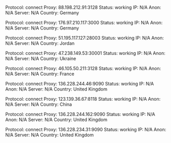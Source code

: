 Protocol: connect
Proxy: 88.198.212.91:3128
Status: working
IP: N/A
Anon: N/A
Server: N/A
Country: Germany

Protocol: connect
Proxy: 176.97.210.117:3000
Status: working
IP: N/A
Anon: N/A
Server: N/A
Country: Germany

Protocol: connect
Proxy: 51.195.117.127:28003
Status: working
IP: N/A
Anon: N/A
Server: N/A
Country: Jordan

Protocol: connect
Proxy: 47.238.149.53:30001
Status: working
IP: N/A
Anon: N/A
Server: N/A
Country: Ukraine

Protocol: connect
Proxy: 46.105.50.211:3128
Status: working
IP: N/A
Anon: N/A
Server: N/A
Country: France

Protocol: connect
Proxy: 136.228.244.46:9090
Status: working
IP: N/A
Anon: N/A
Server: N/A
Country: United Kingdom

Protocol: connect
Proxy: 123.139.36.67:8118
Status: working
IP: N/A
Anon: N/A
Server: N/A
Country: China

Protocol: connect
Proxy: 136.228.244.162:9090
Status: working
IP: N/A
Anon: N/A
Server: N/A
Country: United Kingdom

Protocol: connect
Proxy: 136.228.234.31:9090
Status: working
IP: N/A
Anon: N/A
Server: N/A
Country: United Kingdom

